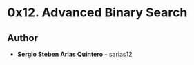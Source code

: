 # 0x12. Advanced Binary Search


## Author
* **Sergio Steben Arias Quintero** - [sarias12](https://github.com/sarias12)
